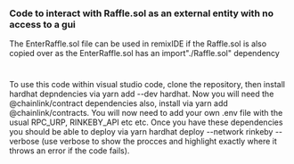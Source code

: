 ### Code to interact with Raffle.sol as an external entity with no access to a gui

The EnterRaffle.sol file can be used in remixIDE if the Raffle.sol is also copied over as the EnterRaffle.sol has an import"./Raffle.sol" dependency
#
To use this code within visual studio code, clone the repository, then install hardhat depndencies via yarn add --dev hardhat.
Now you will need the @chainlink/contract dependencies also, install via yarn add @chainlink/contracts.
You will now need to add your own .env file with the usual RPC_URP, RINKEBY_API etc etc.
Once you have these dependencies you should be able to deploy via yarn hardhat deploy --network rinkeby --verbose (use verbose to show the procces and highlight exactly where it throws an error if the code fails).
